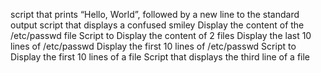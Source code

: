 script that prints “Hello, World”, followed by a new line to the standard output
script that displays a confused smiley
Display the content of the /etc/passwd file
Script to Display the content of 2 files
Display the last 10 lines of /etc/passwd
Display the first 10 lines of /etc/passwd
Script to Display the first 10 lines of a file
Script that displays the third line of a file
